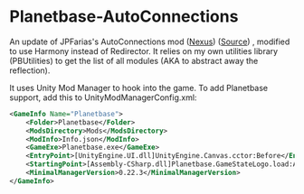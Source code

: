 # Planetbase-AutoConnections
An update of JPFarias's AutoConnections mod 
([Nexus](https://www.nexusmods.com/planetbase/mods/9))
([Source](https://bitbucket.org/joaofarias/planetbase-modding/src/master/AutoConnections/))
, modified to use Harmony instead of Redirector. It relies on my own utilities library (PBUtilities) to
get the list of all modules (AKA to abstract away the reflection).

It uses Unity Mod Manager to hook into the game. To add Planetbase support, add this to
UnityModManagerConfig.xml:

```xml
<GameInfo Name="Planetbase">
	<Folder>Planetbase</Folder>
	<ModsDirectory>Mods</ModsDirectory>
	<ModInfo>Info.json</ModInfo>
	<GameExe>Planetbase.exe</GameExe>
	<EntryPoint>[UnityEngine.UI.dll]UnityEngine.Canvas.cctor:Before</EntryPoint>
	<StartingPoint>[Assembly-CSharp.dll]Planetbase.GameStateLogo.load:After</StartingPoint>
	<MinimalManagerVersion>0.22.3</MinimalManagerVersion>
</GameInfo>
```